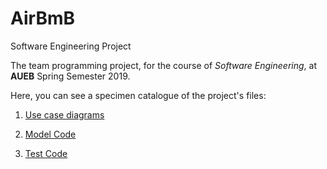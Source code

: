 # AirBmB
Software Engineering Project

The team programming project, for the course of *Software Engineering*, at **AUEB** Spring Semester 2019.

Here, you can see a specimen catalogue of the project's files:

1. [Use case diagrams](AirBmB/Use_Cases_Diagrams_(png's)/)

1. [Model Code](AirBmB//Model/)

1. [Test Code](AirBmB/Test/)

